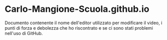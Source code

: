 # Carlo-Mangione-Scuola.github.io
Documento contenente il nome dell'editor utilizzato per modificare il video, i punti di forza e debolezza che ho riscontrato e se ci sono stati problemi nell'uso di GitHub.
